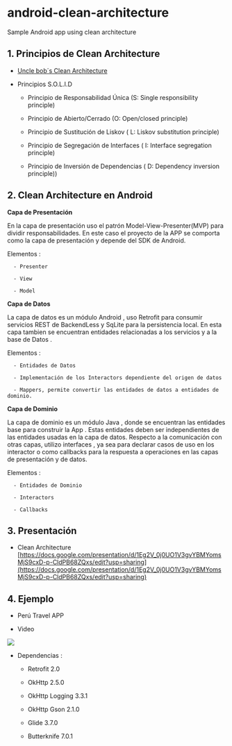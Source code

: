 # android-clean-architecture
Sample Android  app using clean architecture

## 1. Principios de Clean Architecture 

   - [Uncle bob´s Clean Architecture ](https://blog.8thlight.com/uncle-bob/2012/08/13/the-clean-architecture.html)
   
   - Principios S.O.L.I.D
      
      * Principio de Responsabilidad Única (S: Single responsibility principle)
      
      * Principio de Abierto/Cerrado (O: Open/closed principle)
      
      * Principio de Sustitución de Liskov ( L: Liskov substitution principle)
      
      * Principio de Segregación de Interfaces ( I: Interface segregation principle)
      
      * Principio de Inversión de Dependencias ( D: Dependency inversion principle))
         
## 2. Clean Architecture en Android

 **Capa de Presentación**
 
   En la capa de presentación uso el patrón Model-View-Presenter(MVP) para dividir responsabilidades.
   En este caso el proyecto de la APP se comporta como la  capa de presentación y depende del SDK de Android.
   
   Elementos :
   
      - Presenter
      
      - View
      
      - Model
   
 **Capa de Datos**
 
   La capa de datos es un módulo Android , uso Retrofit para consumir servicios REST de BackendLess y SqLite para la persistencia local.
   En esta capa tambien se encuentran entidades relacionadas a los servicios y a la base de Datos .
   
   Elementos :
      
      - Entidades de Datos
      
      - Implementación de los Interactors dependiente del origen de datos
      
      - Mappers, permite convertir las entidades de datos a entidades de dominio.
   
   
 **Capa de Dominio**
 
  La capa de dominio es un módulo Java ,  donde se encuentran las entidades base para construir la App . Estas entidades  deben ser independientes de las entidades usadas en la capa de datos.
 Respecto a la comunicación con otras capas, utilizo interfaces , ya sea para declarar casos de uso en los interactor o como callbacks para la respuesta a operaciones en las capas de presentación y de datos.
   
  Elementos :
  
      - Entidades de Dominio
      
      - Interactors
      
      - Callbacks 
         
## 3. Presentación
  - Clean Architecture [https://docs.google.com/presentation/d/1Eg2V_0j0UO1V3gvYBMYomsMjS9cxD-p-CldPB68ZQxs/edit?usp=sharing](https://docs.google.com/presentation/d/1Eg2V_0j0UO1V3gvYBMYomsMjS9cxD-p-CldPB68ZQxs/edit?usp=sharing)

## 4. Ejemplo

  - Perú Travel APP
  
  - Video 
  
  ![](https://github.com/emedinaa/android-clean-architecture/blob/master/video.gif?raw=true)
  
  - Dependencias :
  
    * Retrofit 2.0
    
    * OkHttp 2.5.0
    
    * OkHttp Logging 3.3.1
    
    * OkHttp Gson 2.1.0

    * Glide 3.7.0
    
    * Butterknife 7.0.1





